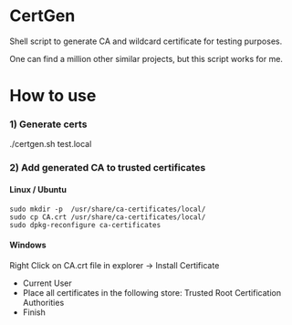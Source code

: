 # CertGen
Shell script to generate CA and wildcard certificate for testing purposes.

One can find a million other similar projects, but this script works for me.


# How to use
### 1) Generate certs
   ./certgen.sh test.local
### 2) Add generated CA to trusted certificates
#### Linux / Ubuntu
```
sudo mkdir -p  /usr/share/ca-certificates/local/
sudo cp CA.crt /usr/share/ca-certificates/local/
sudo dpkg-reconfigure ca-certificates
```
#### Windows
Right Click on CA.crt file in explorer -> Install Certificate
* Current User
* Place all certificates in the following store: Trusted Root Certification Authorities
* Finish
